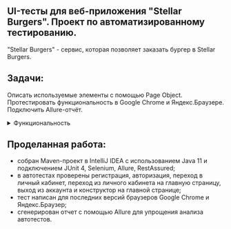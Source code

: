 ## UI-тесты для веб-приложения "Stellar Burgers". Проект по автоматизированному тестированию.
"Stellar Burgers" - сервис, которая позволяет заказать бургер в Stellar Burgers.

## Задачи:
Описать используемые элементы с помощью Page Object. 
Протестировать функциональность в Google Chrome и Яндекс.Браузере. 
Подключить Allure-отчёт.

<details>
<summary> Функциональность </summary> 
 
*Регистрация*

Проверить:
 - Успешную регистрацию.
 - Ошибку для некорректного пароля. Минимальный пароль — шесть символов.


*Вход*

Проверить:
 - вход по кнопке «Войти в аккаунт» на главной,
 - вход через кнопку «Личный кабинет»,
 - вход через кнопку в форме регистрации,
 - вход через кнопку в форме восстановления пароля.


*Переход в личный кабинет*

 - Проверить переход по клику на «Личный кабинет».
 - Переход из личного кабинета в конструктор.
 - Проверить переход по клику на «Конструктор» и на логотип Stellar Burgers.

*Выход из аккаунта*

 - Проверить выход по кнопке «Выйти» в личном кабинете.


*Раздел «Конструктор»*

Проверить, что работают переходы к разделам:
 - «Булки»,
 - «Соусы»,
 - «Начинки».
 - 
***
</details>

## Проделанная работа:
- собран Maven-проект в IntelliJ IDEA с использованием Java 11 и подключением JUnit 4, Selenium, Allure, RestAssured;
- в автотестах проверены регистрация, авторизация, переход в личный кабинет, переход из личного кабинета на главную страницу, выход из аккаунта и конструктор на главной странице;
- тест написан для последних версий браузеров Google Chrome и Яндекс.Браузер;
- сгенерирован отчет с помощью Allure для упрощения анализа автотестов.
